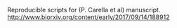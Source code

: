 Reproducible scripts for (P. Carella et al) manuscript.
http://www.biorxiv.org/content/early/2017/09/14/188912

